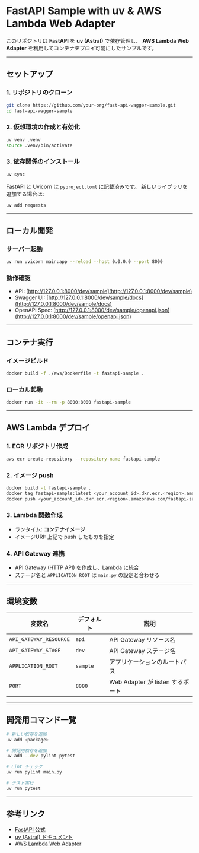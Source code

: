 # FastAPI Sample with uv & AWS Lambda Web Adapter

このリポジトリは **FastAPI** を **uv (Astral)** で依存管理し、
**AWS Lambda Web Adapter** を利用してコンテナデプロイ可能にしたサンプルです。

---

## セットアップ

### 1. リポジトリのクローン

```bash
git clone https://github.com/your-org/fast-api-wagger-sample.git
cd fast-api-wagger-sample
```

### 2. 仮想環境の作成と有効化

```bash
uv venv .venv
source .venv/bin/activate
```

### 3. 依存関係のインストール

```bash
uv sync
```

FastAPI と Uvicorn は `pyproject.toml` に記載済みです。
新しいライブラリを追加する場合は:

```bash
uv add requests
```

---

## ローカル開発

### サーバー起動

```bash
uv run uvicorn main:app --reload --host 0.0.0.0 --port 8000
```

### 動作確認

* API: [http://127.0.0.1:8000/dev/sample](http://127.0.0.1:8000/dev/sample)
* Swagger UI: [http://127.0.0.1:8000/dev/sample/docs](http://127.0.0.1:8000/dev/sample/docs)
* OpenAPI Spec: [http://127.0.0.1:8000/dev/sample/openapi.json](http://127.0.0.1:8000/dev/sample/openapi.json)

---

## コンテナ実行

### イメージビルド

```bash
docker build -f ./aws/Dockerfile -t fastapi-sample .
```

### ローカル起動

```bash
docker run -it --rm -p 8000:8000 fastapi-sample
```

---

## AWS Lambda デプロイ

### 1. ECR リポジトリ作成

```bash
aws ecr create-repository --repository-name fastapi-sample
```

### 2. イメージ push

```bash
docker build -t fastapi-sample .
docker tag fastapi-sample:latest <your_account_id>.dkr.ecr.<region>.amazonaws.com/fastapi-sample:latest
docker push <your_account_id>.dkr.ecr.<region>.amazonaws.com/fastapi-sample:latest
```

### 3. Lambda 関数作成

* ランタイム: **コンテナイメージ**
* イメージURI: 上記で push したものを指定

### 4. API Gateway 連携

* API Gateway (HTTP API) を作成し、Lambda に統合
* ステージ名と `APPLICATION_ROOT` は `main.py` の設定と合わせる

---

## 環境変数

| 変数名                 | デフォルト    | 説明                         |
| ------------------- | -------- | -------------------------- |
| `API_GATEWAY_RESOURCE`  | `api` | API Gateway リソース名             |
| `API_GATEWAY_STAGE` | `dev`    | API Gateway ステージ名          |
| `APPLICATION_ROOT`  | `sample` | アプリケーションのルートパス             |
| `PORT`              | `8000`   | Web Adapter が listen するポート |

---

## 開発用コマンド一覧

```bash
# 新しい依存を追加
uv add <package>

# 開発用依存を追加
uv add --dev pylint pytest

# Lint チェック
uv run pylint main.py

# テスト実行
uv run pytest
```

---

## 参考リンク

* [FastAPI 公式](https://fastapi.tiangolo.com/)
* [uv (Astral) ドキュメント](https://docs.astral.sh/uv/)
* [AWS Lambda Web Adapter](https://github.com/awslabs/aws-lambda-web-adapter)

